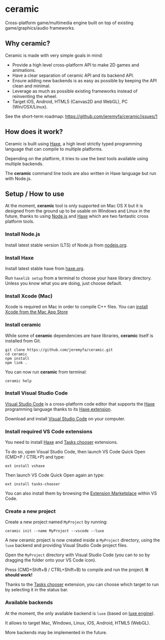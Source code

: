 # ceramic

Cross-platform game/multimedia engine built on top of existing game/graphics/audio frameworks.

## Why ceramic?

Ceramic is made with very simple goals in mind:

* Provide a high level cross-platform API to make 2D games and animations.
* Have a clear separation of ceramic API and its backend API.
* Ensure adding new backends is as easy as possible by keeping the API clean and minimal.
* Leverage as much as possible existing frameworks instead of reinventing the wheel.
* Target iOS, Android, HTML5 (Canvas2D and WebGL), PC (Win/OSX/Linux).

See the short-term roadmap: https://github.com/jeremyfa/ceramic/issues/1

## How does it work?

Ceramic is built using [Haxe](http://haxe.org), a high level strictly typed programming language that can compile to multiple platforms.

Depending on the platform, it tries to use the best tools available using multiple backends.

The **ceramic** command line tools are also written in Haxe language but run with Node.js.

## Setup / How to use

At the moment, **ceramic** tool is only supported on Mac OS X but it is designed from the ground up to be usable on Windows and Linux in the future, thanks to using [Node.js](https://nodejs.org) and [Haxe](http://haxe.org/) which are two fantastic cross platform tools.

### Install Node.js

Install latest stable version (LTS) of Node.js from [nodejs.org](https://nodejs.org).

### Install Haxe

Install latest stable haxe from [haxe.org](http://haxe.org/).

Run `haxelib setup` from a terminal to choose your haxe library directory. Unless you know what you are doing, just choose default.

### Install Xcode (Mac)

Xcode is required on Mac in order to compile C++ files. You can [install Xcode from the Mac App Store](https://itunes.apple.com/fr/app/xcode/id497799835?mt=12)

### Install ceramic

While some of **ceramic** dependencies are haxe libraries, **ceramic** itself is installed from Git.

```
git clone https://github.com/jeremyfa/ceramic.git
cd ceramic
npm install
npm link .
```

You can now run **ceramic** from terminal:

```
ceramic help
```

### Install Visual Studio Code

[Visual Studio Code](https://code.visualstudio.com/) is a cross-platform code editor that supports the [Haxe](http://haxe.org) programming language thanks to its [Haxe extension](https://marketplace.visualstudio.com/items?itemName=nadako.vshaxe).

Download and install [Visual Studio Code](https://code.visualstudio.com/) on your computer.

### Install required VS Code extensions

You need to install [Haxe](https://marketplace.visualstudio.com/items?itemName=nadako.vshaxe) and [Tasks chooser](https://marketplace.visualstudio.com/items?itemName=jeremyfa.tasks-chooser) extensions.

To do so, open Visual Studio Code, then launch VS Code Quick Open (CMD+P / CTRL+P) and type:

```
ext install vshaxe
```

Then launch VS Code Quick Open again an type:

```
ext install tasks-chooser
```

You can also install them by browsing the [Extension Marketplace](https://code.visualstudio.com/docs/editor/extension-gallery) within VS Code.

### Create a new project

Create a new project named `MyProject` by running:

```
ceramic init --name MyProject --vscode --luxe
```

A new ceramic project is now created inside a `MyProject` directory, using the `luxe` backend and providing Visual Studio Code project files.

Open the `MyProject` directory with Visual Studio Code (you can to so by dragging the folder onto your VS Code icon).

Press (CMD+Shift+B / CTRL+Shift+B) to compile and run the project. **It should work!**

Thanks to the [Tasks chooser](https://marketplace.visualstudio.com/items?itemName=jeremyfa.tasks-chooser) extension, you can choose which target to run by selecting it in the status bar.

### Available backends

At the moment, the only available backend is `luxe` (based on [luxe engine](https://luxeengine.com/)).

It allows to target Mac, Windows, Linux, iOS, Android, HTML5 (WebGL).

More backends may be implemented in the future.
